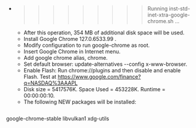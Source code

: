 * >>>>>>>>> Running inst-std-inet-xtra-google-chrome.sh ...
  * After this operation, 354 MB of additional disk space will be used.
  * Install Google Chrome 127.0.6533.99 .
  * Modify configuration to run google-chrome as root.
  * Insert Google Chrome in Internet menu.
  * Add google chrome alias, chrome.
  * Set default browser: update-alternatives --config x-www-browser.
  * Enable Flash: Run chrome://plugins and then disable and enable Flash. Test at https://www.google.com/finance?q=NASDAQ%3AAAPL
  * Disk size = 5417576K. Space Used = 453228K. Runtime = 00:00:00:10.
  * The following NEW packages will be installed:
  ```bash
google-chrome-stable libvulkan1 xdg-utils
  ```

